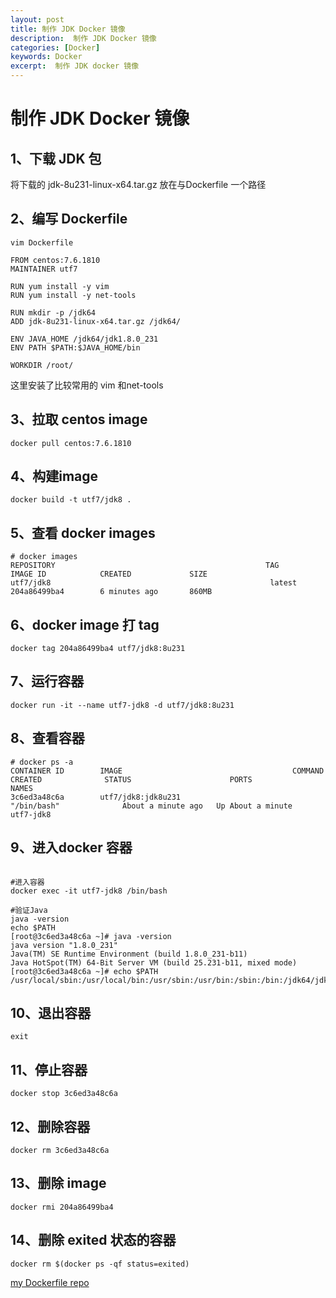 ```yaml
---
layout: post
title: 制作 JDK Docker 镜像
description:  制作 JDK Docker 镜像
categories: [Docker]
keywords: Docker
excerpt:  制作 JDK docker 镜像
---
```


# 制作 JDK Docker 镜像

## 1、下载 JDK 包

将下载的 jdk-8u231-linux-x64.tar.gz 放在与Dockerfile 一个路径

## 2、编写 Dockerfile

```shell
vim Dockerfile 

FROM centos:7.6.1810
MAINTAINER utf7

RUN yum install -y vim
RUN yum install -y net-tools

RUN mkdir -p /jdk64
ADD jdk-8u231-linux-x64.tar.gz /jdk64/

ENV JAVA_HOME /jdk64/jdk1.8.0_231
ENV PATH $PATH:$JAVA_HOME/bin

WORKDIR /root/
```

这里安装了比较常用的 vim 和net-tools

## 3、拉取 centos image

```shell
docker pull centos:7.6.1810
```
## 4、构建image

```shell
docker build -t utf7/jdk8 .
```

## 5、查看 docker images

```shell
# docker images
REPOSITORY                                               TAG                 IMAGE ID            CREATED             SIZE
utf7/jdk8                                                 latest              204a86499ba4        6 minutes ago       860MB
```

## 6、docker image 打 tag 

```shell
docker tag 204a86499ba4 utf7/jdk8:8u231
```

## 7、运行容器

```shell
docker run -it --name utf7-jdk8 -d utf7/jdk8:8u231
```

## 8、查看容器

```shell
# docker ps -a
CONTAINER ID        IMAGE                                      COMMAND                  CREATED              STATUS                      PORTS               NAMES
3c6ed3a48c6a        utf7/jdk8:jdk8u231                          "/bin/bash"              About a minute ago   Up About a minute                               utf7-jdk8
```

##  9、进入docker 容器

```shell

#进入容器
docker exec -it utf7-jdk8 /bin/bash

#验证Java
java -version
echo $PATH
[root@3c6ed3a48c6a ~]# java -version
java version "1.8.0_231"
Java(TM) SE Runtime Environment (build 1.8.0_231-b11)
Java HotSpot(TM) 64-Bit Server VM (build 25.231-b11, mixed mode)
[root@3c6ed3a48c6a ~]# echo $PATH
/usr/local/sbin:/usr/local/bin:/usr/sbin:/usr/bin:/sbin:/bin:/jdk64/jdk1.8.0_231/bin
```

## 10、退出容器

```shell
exit
```

## 11、停止容器

```shell
docker stop 3c6ed3a48c6a
```
## 12、删除容器

```shell
docker rm 3c6ed3a48c6a
```
## 13、删除 image

```shell
docker rmi 204a86499ba4
```
## 14、删除 exited 状态的容器

```shell
docker rm $(docker ps -qf status=exited)
```

[my Dockerfile repo](https://github.com/utf7/Dockerfile/) 
